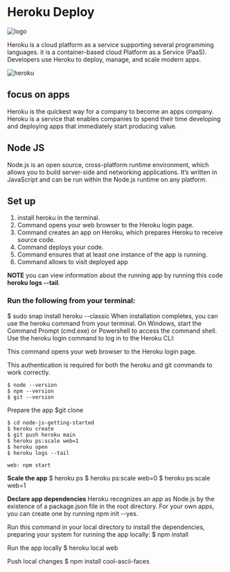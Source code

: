 
# Heroku Deploy
![logo](http://photos.prnewswire.com/prnfull/20110712/SF33967LOGO?max=200)

Heroku is a cloud platform as a service supporting several programming languages. it is a container-based cloud Platform as a Service (PaaS). Developers use Heroku to deploy, manage, and scale modern apps.

![heroku](https://lh3.googleusercontent.com/proxy/ETkzOeBqo1zFvRQWO1ZsRvuwpLhwVX2sCO1Y_2FTFTG3aC88dPYsEyc-M3XsnVr8i_aaZ0RkvXFqBoAxwcBbMSxqa0C_T_ih6g6dX7HT2FBX9GNwGk-JdJy9J9Kk7kBZreEacTBhgQXi)

## focus on apps 
Heroku is the quickest way for a company to become an apps company. Heroku is a service that enables companies to spend their time developing and deploying apps that immediately start producing value.

## Node JS
Node.js is an open source, cross-platform runtime environment, which allows you to build server-side and networking applications. It’s written in JavaScript and can be run within the Node.js runtime on any platform.

## Set up
1. install heroku in the terminal.
2. Command opens your web browser to the Heroku login page.
3. Command creates an app on Heroku, which prepares Heroku to receive source code.
4. Command deploys your code.
5. Command ensures that at least one instance of the app is running.
6. Command allows to visit deployed app

**NOTE**
you can view information about the running app by running this code **heroku logs --tail**.


### Run the following from your terminal: 
$ sudo snap install heroku --classic When installation completes, you can use the heroku command from your terminal.
On Windows, start the Command Prompt (cmd.exe) or Powershell to access the command shell. Use the heroku login command to log in to the Heroku CLI:

This command opens your web browser to the Heroku login page. 

This authentication is required for both the heroku and git commands to work correctly.

    $ node --version
    $ npm --version
    $ git --version

Prepare the app $git clone

    $ cd node-js-getting-started
    $ heroku create
    $ git push heroku main
    $ heroku ps:scale web=1
    $ heroku open
    $ heroku logs --tail

    web: npm start

**Scale the app** 
    $ heroku ps
    $ heroku ps:scale web=0
    $ heroku ps:scale web=1

**Declare app dependencies**
Heroku recognizes an app as Node.js by the existence of a package.json file in the root directory. For your own apps, you can create one by running     npm init --yes.

Run this command in your local directory to install the dependencies, preparing your system for running the app locally: 
    $ npm install

Run the app locally
    $ heroku local web

Push local changes
    $ npm install cool-ascii-faces




